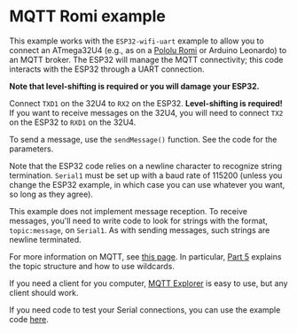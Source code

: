 # MQTT Romi example

This example works with the `ESP32-wifi-uart` example to allow you to connect an ATmega32U4 (e.g., as on a [Pololu Romi](https://www.pololu.com/docs/0J69) or Arduino Leonardo) to an MQTT broker. The ESP32 will manage the MQTT connectivity; this code interacts with the ESP32 through a UART connection.

**Note that level-shifting is required or you will damage your ESP32.**

Connect `TXD1` on the 32U4 to `RX2` on the ESP32. **Level-shifting is required!** If you want to receive messages on the 32U4, you will need to connect `TX2` on the ESP32 to `RXD1` on the 32U4.

To send a message, use the `sendMessage()` function. See the code for the parameters.

Note that the ESP32 code relies on a newline character to recognize string termination. `Serial1` must be set up with a baud rate of 115200 (unless you change the ESP32 example, in which case you can use whatever you want, so long as they agree).

This example does not implement message reception. To receive messages, you'll need to write code to look for strings with the format, `topic:message`, on `Serial1`. As with sending messages, such strings are newline terminated. 

For more information on MQTT, see [this page](https://www.hivemq.com/mqtt-essentials/). In particular, [Part 5](https://www.hivemq.com/blog/mqtt-essentials-part-5-mqtt-topics-best-practices/) explains the topic structure and how to use wildcards.

If you need a client for you computer, [MQTT Explorer](http://mqtt-explorer.com) is easy to use, but any client should work.

If you need code to test your Serial connections, you can use the example code [here](https://github.com/gcl8a/romi-uart-comm).